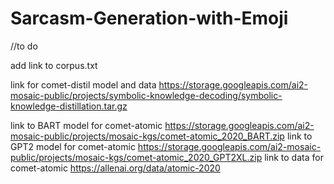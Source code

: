 # Sarcasm-Generation-with-Emoji
//to do

add link to corpus.txt

link for comet-distil model and data https://storage.googleapis.com/ai2-mosaic-public/projects/symbolic-knowledge-decoding/symbolic-knowledge-distillation.tar.gz

link to BART model for comet-atomic https://storage.googleapis.com/ai2-mosaic-public/projects/mosaic-kgs/comet-atomic_2020_BART.zip
link to GPT2 model for comet-atomic https://storage.googleapis.com/ai2-mosaic-public/projects/mosaic-kgs/comet-atomic_2020_GPT2XL.zip
link to data for comet-atomic https://allenai.org/data/atomic-2020
